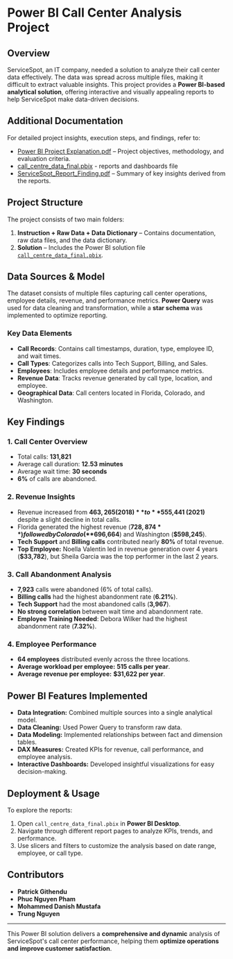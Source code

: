 # Power BI Call Center Analysis Project

## Overview
ServiceSpot, an IT company, needed a solution to analyze their call center data effectively. The data was spread across multiple files, making it difficult to extract valuable insights. This project provides a **Power BI-based analytical solution**, offering interactive and visually appealing reports to help ServiceSpot make data-driven decisions.

## Additional Documentation
For detailed project insights, execution steps, and findings, refer to:
- [Power BI Project Explanation.pdf](https://github.com/nguyenpham0297/power-bi-service-spot/blob/main/1.%20Instruction%20%2B%20Data%20%2B%20Dictionnary/Power%20BI%20Project%20Project%20Explanation.pdf) – Project objectives, methodology, and evaluation criteria.
- [call_centre_data_final.pbix](https://github.com/nguyenpham0297/power-bi-service-spot/tree/main/2.%20Solution) - reports and dashboards file
- [ServiceSpot_Report_Finding.pdf](https://github.com/nguyenpham0297/power-bi-service-spot/blob/main/2.%20Solution/ServiceSpot_Report_Finding.pdf) – Summary of key insights derived from the reports.

## Project Structure
The project consists of two main folders:
1. **Instruction + Raw Data + Data Dictionary** – Contains documentation, raw data files, and the data dictionary.
2. **Solution** – Includes the Power BI solution file [`call_centre_data_final.pbix`](https://github.com/nguyenpham0297/power-bi-service-spot/blob/main/2.%20Solution/call_centre_data_final.pbix).

## Data Sources & Model
The dataset consists of multiple files capturing call center operations, employee details, revenue, and performance metrics. **Power Query** was used for data cleaning and transformation, while a **star schema** was implemented to optimize reporting.

### Key Data Elements
- **Call Records**: Contains call timestamps, duration, type, employee ID, and wait times.
- **Call Types**: Categorizes calls into Tech Support, Billing, and Sales.
- **Employees**: Includes employee details and performance metrics.
- **Revenue Data**: Tracks revenue generated by call type, location, and employee.
- **Geographical Data**: Call centers located in Florida, Colorado, and Washington.

## Key Findings
### 1. Call Center Overview
- Total calls: **131,821**
- Average call duration: **12.53 minutes**
- Average wait time: **30 seconds**
- **6%** of calls are abandoned.

### 2. Revenue Insights
- Revenue increased from **$463,265 (2018)** to **$555,441 (2021)** despite a slight decline in total calls.
- Florida generated the highest revenue (**$728,874**) followed by Colorado (**$696,664**) and Washington (**$598,245**).
- **Tech Support** and **Billing calls** contributed nearly **80%** of total revenue.
- **Top Employee:** Noella Valentin led in revenue generation over 4 years (**$33,782**), but Sheila Garcia was the top performer in the last 2 years.

### 3. Call Abandonment Analysis
- **7,923** calls were abandoned (6% of total calls).
- **Billing calls** had the highest abandonment rate (**6.21%**).
- **Tech Support** had the most abandoned calls (**3,967**).
- **No strong correlation** between wait time and abandonment rate.
- **Employee Training Needed**: Debora Wilker had the highest abandonment rate (**7.32%**).

### 4. Employee Performance
- **64 employees** distributed evenly across the three locations.
- **Average workload per employee:** **515 calls per year**.
- **Average revenue per employee:** **$31,622 per year**.

## Power BI Features Implemented
- **Data Integration:** Combined multiple sources into a single analytical model.
- **Data Cleaning:** Used Power Query to transform raw data.
- **Data Modeling:** Implemented relationships between fact and dimension tables.
- **DAX Measures:** Created KPIs for revenue, call performance, and employee analysis.
- **Interactive Dashboards:** Developed insightful visualizations for easy decision-making.

## Deployment & Usage
To explore the reports:
1. Open `call_centre_data_final.pbix` in **Power BI Desktop**.
2. Navigate through different report pages to analyze KPIs, trends, and performance.
3. Use slicers and filters to customize the analysis based on date range, employee, or call type.

## Contributors
- **Patrick Githendu**
- **Phuc Nguyen Pham**
- **Mohammed Danish Mustafa**
- **Trung Nguyen**

---
This Power BI solution delivers a **comprehensive and dynamic** analysis of ServiceSpot's call center performance, helping them **optimize operations and improve customer satisfaction**.

